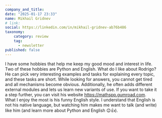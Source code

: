 ```yaml
---
company_and_title: 
date: "2025-01-17 23:33"
name: Mikhail Gridnev
# link:
social: https://linkedin.com/in/mikhail-gridnev-ab76b486
taxonomy:
    category: review
    tag:
      - newsletter
published: false
---
```


I have some hobbies that help me keep my good mood and interest in life. Two of these hobbies are Python and English. What do I like about Rodrigo? He can pick very interesting examples and tasks for explaining every topic, and these tasks are short. While looking for answers, you cannot get tired and all mechanisms become obvious. Additionally, he often adds different external modules and lets us learn new variants of use. If you want to take it a step further, you can visit his website https://mathspp.gumroad.com. What I enjoy the most is his funny English style. I understand that English is not his native language, but watching him makes me want to talk (and write) like him (and learn more about Python and English 😉👍).
